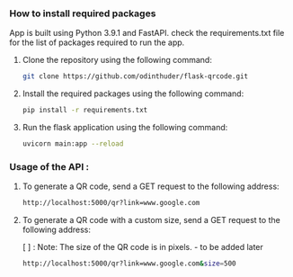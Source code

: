 ### How to install required packages

App is built using Python 3.9.1 and FastAPI. check the requirements.txt file for the list of packages required to run the app.

1. Clone the repository using the following command:

    ```bash
    git clone https://github.com/odinthuder/flask-qrcode.git

2. Install the required packages using the following command:

    ```bash
    pip install -r requirements.txt
    ```

3. Run the flask application using the following command:

    ```bash
    uvicorn main:app --reload
    ```
### Usage of the API :

1. To generate a QR code, send a GET request to the following address:

    ```bash
    http://localhost:5000/qr?link=www.google.com
    ```

2. To generate a QR code with a custom size, send a GET request to the following address:

    [ ] : Note: The size of the QR code is in pixels. - to be added later

    ```bash
    http://localhost:5000/qr?link=www.google.com&size=500
    ```
